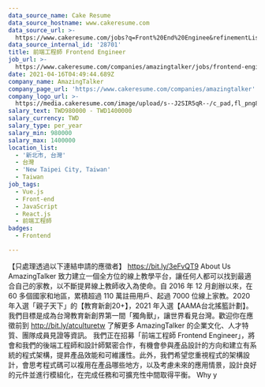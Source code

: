 ```yaml
---
data_source_name: Cake Resume
data_source_hostname: www.cakeresume.com
data_source_url: >-
  https://www.cakeresume.com/jobs?q=Front%20End%20Enginee&refinementList[lang_name][0]=E[…]tech_front-end-development&range[salary_range][min]=1000000
data_source_internal_id: '28701'
title: 前端工程師 Frontend Engineer
job_url: >-
  https://www.cakeresume.com/companies/amazingtalker/jobs/frontend-engineer-frontend-engineer-ac7478
date: 2021-04-16T04:49:44.689Z
company_name: AmazingTalker
company_page_url: 'https://www.cakeresume.com/companies/amazingtalker'
company_logo_url: >-
  https://media.cakeresume.com/image/upload/s--J2SIR5qR--/c_pad,fl_png8,h_200,w_200/v1631641971/kifa19wruvkuxf8qm37i.png
salary_text: TWD980000 - TWD1400000
salary_currency: TWD
salary_type: per_year
salary_min: 980000
salary_max: 1400000
location_list:
  - '新北市, 台灣'
  - 台灣
  - 'New Taipei City, Taiwan'
  - Taiwan
job_tags:
  - Vue.js
  - Front-end
  - JavaScript
  - React.js
  - 前端工程師
badges:
  - Frontend

---
```


【只處理透過以下連結申請的應徵者】 https://bit.ly/3eFvQT9 About Us AmazingTalker 致力建立一個全方位的線上教學平台，讓任何人都可以找到最適合自己的家教，以不斷提昇線上教師收入為使命。自 2016 年 12 月創辦以來，在 60 多個國家和地區，累積超過 110 萬註冊用戶、起過 7000 位線上家教。2020 年入選「親子天下」的【教育新創20+】，2021 年入選【AAMA台北搖籃計劃】。我們目標是成為台灣教育新創界第一間「獨角獸」，讓世界看見台灣。歡迎你在應徵前到 http://bit.ly/atculturetw 了解更多 AmazingTalker 的企業文化、人才特質、團隊成員見證等資訊。 我們正在招募「前端工程師 Frontend Engineer」，將會和我們的後端工程師和設計師緊密合作，有機會參與產品設計的方向和建立有系統的程式架構，提昇產品效能和可維護性。此外，我們希望您重視程式的架構設計，會思考程式碼可以複用在產品哪些地方，以及考慮未來的應用情景，設計良好的元件並進行模組化，在完成任務和可擴充性中間取得平衡。 Why y